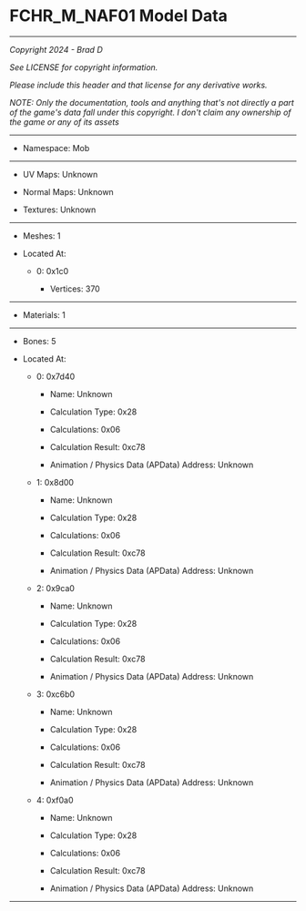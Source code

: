 # FCHR_M_NAF01 Model Data

---

*Copyright 2024 - Brad D*

*See LICENSE for copyright information.*

*Please include this header and that license for any derivative works.*

*NOTE: Only the documentation, tools and anything that's not directly a part of the game's data fall under this copyright. I don't claim any ownership of the game or any of its assets*

---

* Namespace: Mob

---

* UV Maps: Unknown

* Normal Maps: Unknown

* Textures: Unknown

---

* Meshes: 1

* Located At:

  * 0: 0x1c0

    * Vertices: 370

---

* Materials: 1

---

* Bones: 5

* Located At:

  * 0: 0x7d40

    * Name: Unknown

    * Calculation Type: 0x28

    * Calculations: 0x06

    * Calculation Result: 0xc78

    * Animation / Physics Data (APData) Address: Unknown

  * 1: 0x8d00

    * Name: Unknown

    * Calculation Type: 0x28

    * Calculations: 0x06

    * Calculation Result: 0xc78

    * Animation / Physics Data (APData) Address: Unknown

  * 2: 0x9ca0

    * Name: Unknown

    * Calculation Type: 0x28

    * Calculations: 0x06

    * Calculation Result: 0xc78

    * Animation / Physics Data (APData) Address: Unknown

  * 3: 0xc6b0

    * Name: Unknown

    * Calculation Type: 0x28

    * Calculations: 0x06

    * Calculation Result: 0xc78

    * Animation / Physics Data (APData) Address: Unknown

  * 4: 0xf0a0

    * Name: Unknown

    * Calculation Type: 0x28

    * Calculations: 0x06

    * Calculation Result: 0xc78

    * Animation / Physics Data (APData) Address: Unknown

---

